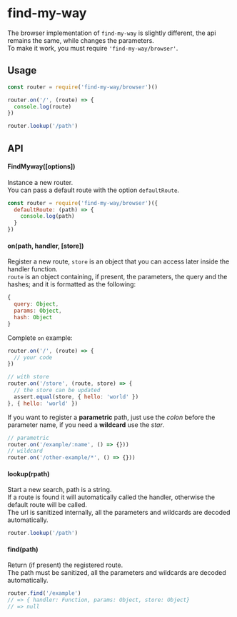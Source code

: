 # find-my-way

The browser implementation of `find-my-way` is slightly different, the api remains the same, while changes the parameters.  
To make it work, you must require `'find-my-way/browser'`.

<a name="usage"></a>
## Usage
```js
const router = require('find-my-way/browser')()

router.on('/', (route) => {
  console.log(route)
})

router.lookup('/path')
```

<a name="api"></a>
## API
<a name="constructor"></a>
#### FindMyway([options])
Instance a new router.  
You can pass a default route with the option `defaultRoute`.
```js
const router = require('find-my-way/browser')({
  defaultRoute: (path) => {
    console.log(path)
  }
})
```

<a name="on"></a>
#### on(path, handler, [store])
Register a new route, `store` is an object that you can access later inside the handler function.  
`route` is an object containing, if present, the parameters, the query and the hashes; and it is formatted as the following:
```js
{
  query: Object,
  params: Object,
  hash: Object
}
```
Complete `on` example:
```js
router.on('/', (route) => {
  // your code
})

// with store
router.on('/store', (route, store) => {
  // the store can be updated
  assert.equal(store, { hello: 'world' })
}, { hello: 'world' })
```
If you want to register a **parametric** path, just use the *colon* before the parameter name, if you need a **wildcard** use the *star*.
```js
// parametric
router.on('/example/:name', () => {}))
// wildcard
router.on('/other-example/*', () => {}))
```
<a name="lookup"></a>
#### lookup(rpath)
Start a new search, path is a string.  
If a route is found it will automatically called the handler, otherwise the default route will be called.  
The url is sanitized internally, all the parameters and wildcards are decoded automatically.
```js
router.lookup('/path')
```

<a name="find"></a>
#### find(path)
Return (if present) the registered route.  
The path must be sanitized, all the parameters and wildcards are decoded automatically.
```js
router.find('/example')
// => { handler: Function, params: Object, store: Object}
// => null
```
